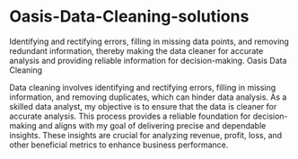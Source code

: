 # Oasis-Data-Cleaning-solutions
Identifying and rectifying errors, filling in missing data points, and removing redundant information, thereby making the data cleaner for accurate analysis and providing reliable information for decision-making.
Oasis Data Cleaning

Data cleaning involves identifying and rectifying errors, filling in missing information, and removing duplicates, which can hinder data analysis. As a skilled data analyst, my objective is to ensure that the data is cleaner for accurate analysis. This process provides a reliable foundation for decision-making and aligns with my goal of delivering precise and dependable insights. These insights are crucial for analyzing revenue, profit, loss, and other beneficial metrics to enhance business performance.






